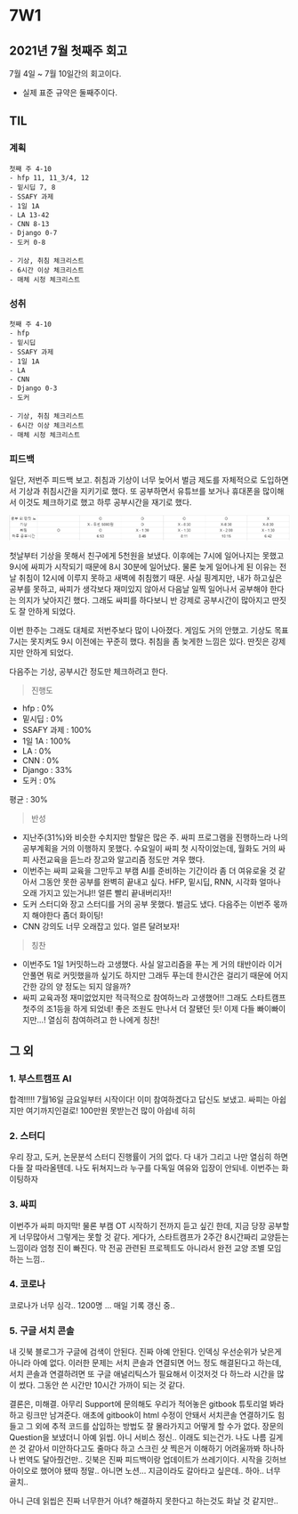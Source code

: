 # 7W1

## 2021년 7월 첫째주 회고

7월 4일 ~ 7월 10일간의 회고이다.

* 실제 표준 규약은 둘째주이다.

## TIL

### 계획

```text
첫째 주 4-10
- hfp 11, 11_3/4, 12
- 밑시딥 7, 8
- SSAFY 과제
- 1일 1A
- LA 13-42
- CNN 8-13
- Django 0-7
- 도커 0-8

- 기상, 취침 체크리스트
- 6시간 이상 체크리스트
- 매체 시청 체크리스트
```

### 성취

```text
첫째 주 4-10
- hfp 
- 밑시딥 
- SSAFY 과제
- 1일 1A
- LA
- CNN
- Django 0-3
- 도커

- 기상, 취침 체크리스트
- 6시간 이상 체크리스트
- 매체 시청 체크리스트
```

### 피드백

일단, 저번주 피드백 보고. 취침과 기상이 너무 늦어서 벌금 제도를 자체적으로 도입하면서 기상과 취침시간을 지키기로 했다. 또 공부하면서 유튜브를 보거나 휴대폰을 많이해서 이것도 체크하기로 했고 하루 공부시간을 재기로 했다.

![](../../.gitbook/assets/image%20%28657%29.png)

첫날부터 기상을 못해서 친구에게 5천원을 보냈다. 이후에는 7시에 일어나지는 못했고 9시에 싸피가 시작되기 때문에 8시 30분에 일어났다. 물론 늦게 일어나게 된 이유는 전날 취침이 12시에 이루지 못하고 새벽에 취침했기 때문. 사실 핑계지만, 내가 하고싶은 공부를 못하고, 싸피가 생각보다 재미있지 않아서 다음날 일찍 일어나서 공부해야 한다는 의지가 낮아지긴 했다. 그래도 싸피를 하다보니 반 강제로 공부시간이 많아지고 딴짓도 잘 안하게 되었다.

이번 한주는 그래도 대체로 저번주보다 많이 나아졌다. 게임도 거의 안했고. 기상도 목표 7시는 못지켜도 9시 이전에는 꾸준히 했다. 취침을 좀 늦게한 느낌은 있다. 딴짓은 강제지만 안하게 되었다.

다음주는 기상, 공부시간 정도만 체크하려고 한다.

> 진행도

* hfp : 0%
* 밑시딥 : 0%
* SSAFY 과제 : 100%
* 1일 1A : 100%
* LA : 0%
* CNN : 0%
* Django : 33%
* 도커 : 0%

평균 : 30%

> 반성

* 지난주\(31%\)와 비슷한 수치지만 할말은 많은 주. 싸피 프로그램을 진행하느라 나의 공부계획을 거의 이행하지 못했다. 수요일이 싸피 첫 시작이었는데, 월화도 거의 싸피 사전교육을 듣느라 장고와 알고리즘 정도만 겨우 했다.
* 이번주는 싸피 교육을 그만두고 부캠 AI를 준비하는 기간이라 좀 더 여유로울 것 같아서 그동안 못한 공부를 완벽히 끝내고 싶다. HFP, 밑시딥, RNN, 시각화 얼마나 오래 가지고 있는거냐!! 얼른 빨리 끝내버리자!!
* 도커 스터디와 장고 스터디를 거의 공부 못했다. 벌금도 냈다. 다음주는 이번주 몫까지 해야한다 좀더 화이팅!
* CNN 강의도 너무 오래잡고 있다. 얼른 달려보자!

> 칭찬

* 이번주도 1일 1커밋하느라 고생했다. 사실 알고리즘을 푸는 게 거의 태반이라 이거 안풀면 뭐로 커밋했을까 싶기도 하지만 그래두 푸는데 한시간은 걸리기 때문에 어지간한 강의 양 정도는 되지 않을까?
* 싸피 교육과정 재미없었지만 적극적으로 참여하느라 고생했어!! 그래도 스타트캠프 첫주의 조1등을 하게 되었네! 좋은 조원도 만나서 더 잘됐던 듯! 이제 다들 빠이빠이지만...! 열심히 참여하려고 한 나에게 칭찬!

## 그 외

### 1. 부스트캠프 AI

합격!!!!! 7월16일 금요일부터 시작이다! 이미 참여하겠다고 답신도 보냈고. 싸피는 아쉽지만 여기까지인걸로! 100만원 못받는건 많이 아쉽네 히히

### 2. 스터디

우리 장고, 도커, 논문분석 스터디 진행률이 거의 없다. 다 내가 그리고 나만 열심히 하면 다들 잘 따라올텐데. 나도 뒤쳐지느라 누구를 다독일 여유와 입장이 안되네. 이번주는 화이팅하자

### 3. 싸피

이번주가 싸피 마지막! 물론 부캠 OT 시작하기 전까지 듣고 싶긴 한데, 지금 당장 공부할 게 너무많아서 그렇게는 못할 것 같다. 게다가, 스타트캠프가 2주간 8시간짜리 교양듣는 느낌이라 엄청 진이 빠진다. 막 전공 관련된 프로젝트도 아니라서 완전 교양 조별 모임 하는 느낌..

### 4. 코로나

코로나가 너무 심각.. 1200명 ... 매일 기록 갱신 중..

### 5. 구글 서치 콘솔

내 깃북 블로그가 구글에 검색이 안된다. 진짜 아예 안된다. 인덱싱 우선순위가 낮은게 아니라 아예 없다. 이러한 문제는 서치 콘솔과 연결되면 어느 정도 해결된다고 하는데, 서치 콘솔과 연결하려면 또 구글 애널리틱스가 필요해서 이것저것 다 하느라 시간을 많이 썼다. 그동안 쓴 시간만 10시간 가까이 되는 것 같다.

결론은, 미해결. 아무리 Support에 문의해도 우리가 적어놓은 gitbook 튜토리얼 봐라 하고 링크만 남겨준다. 애초에 gitbook이 html 수정이 안돼서 서치콘솔 연결하기도 힘들고 그 외에 추적 코드를 삽입하는 방법도 잘 몰라가지고 어떻게 할 수가 없다. 장문의 Question을 보냈더니 아예 읽씹. 아니 서비스 정신.. 이래도 되는건가. 나도 나름 길게 쓴 것 같아서 미안하다고도 줄마다 하고 스크린 샷 찍은거 이해하기 어려울까봐 하나하나 번역도 달아줬건만.. 깃북은 진짜 피드백이랑 업데이트가 쓰레기이다. 시작을 깃허브아이오로 했어야 됐따 정말.. 아니면 노션... 지금이라도 갈아타고 싶은데.. 하아.. 너무 골치..

아니 근데 읽씹은 진짜 너무한거 아녀? 해결하지 못한다고 하는것도 화날 것 같지만..







